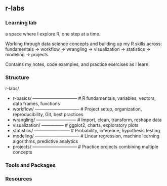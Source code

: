 ## r-labs

### Learning lab

a space where I explore R, one step at a time.

Working through data science concepts and building up my R skills across:
fundamentals → workflow → wrangling → visualization → statistics → modeling → projects

Contains my notes, code examples, and practice exercises as I learn.

### Structure

r-labs/
- r-basics/ —————————— # R fundamentals, variables, vectors, data frames, functions
- workflow/ —————————— # Project setup, organization, reproducibility, Git, best practices 
- wrangling/ ————————— # Import, clean, transform, reshape data
- visualization/ ————— # ggplot2, charts, exploratory plots
- statistics/ ———————— # Probability, inference, hypothesis testing
- modeling/ —————————— # Linear regression, machine learning algorithms, predictive analytics
- projects/ —————————— # Practice projects combining multiple concepts

### Tools and Packages

### Resources